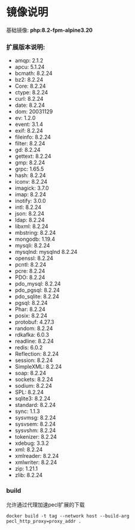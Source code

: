  # 镜像说明
基础镜像: **php:8.2-fpm-alpine3.20**

### 扩展版本说明:
* amqp: 2.1.2
* apcu: 5.1.24
* bcmath: 8.2.24
* bz2: 8.2.24
* Core: 8.2.24
* ctype: 8.2.24
* curl: 8.2.24
* date: 8.2.24
* dom: 20031129
* ev: 1.2.0
* event: 3.1.4
* exif: 8.2.24
* fileinfo: 8.2.24
* filter: 8.2.24
* gd: 8.2.24
* gettext: 8.2.24
* gmp: 8.2.24
* grpc: 1.65.5
* hash: 8.2.24
* iconv: 8.2.24
* imagick: 3.7.0
* imap: 8.2.24
* inotify: 3.0.0
* intl: 8.2.24
* json: 8.2.24
* ldap: 8.2.24
* libxml: 8.2.24
* mbstring: 8.2.24
* mongodb: 1.19.4
* mysqli: 8.2.24
* mysqlnd: mysqlnd 8.2.24
* openssl: 8.2.24
* pcntl: 8.2.24
* pcre: 8.2.24
* PDO: 8.2.24
* pdo_mysql: 8.2.24
* pdo_pgsql: 8.2.24
* pdo_sqlite: 8.2.24
* pgsql: 8.2.24
* Phar: 8.2.24
* posix: 8.2.24
* protobuf: 4.27.3
* random: 8.2.24
* rdkafka: 6.0.3
* readline: 8.2.24
* redis: 6.0.2
* Reflection: 8.2.24
* session: 8.2.24
* SimpleXML: 8.2.24
* soap: 8.2.24
* sockets: 8.2.24
* sodium: 8.2.24
* SPL: 8.2.24
* sqlite3: 8.2.24
* standard: 8.2.24
* sync: 1.1.3
* sysvmsg: 8.2.24
* sysvsem: 8.2.24
* sysvshm: 8.2.24
* tokenizer: 8.2.24
* xdebug: 3.3.2
* xml: 8.2.24
* xmlreader: 8.2.24
* xmlwriter: 8.2.24
* zip: 1.21.1
* zlib: 8.2.24


### build
允许通过代理加速pecl扩展的下载

```shell
docker build -t tag --network host --build-arg pecl_http_proxy=proxy_addr .
```